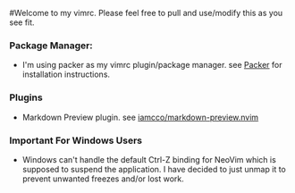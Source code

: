 #Welcome to my vimrc. Please feel free to pull and use/modify this as you see fit.


### Package Manager:
 - I'm using packer as my vimrc plugin/package manager. see [Packer](https://github.com/wbthomason/packer.nvim) for installation instructions.

### Plugins
 - Markdown Preview plugin. see [iamcco/markdown-preview.nvim](https://github.com/iamcco/markdown-preview.nvim) 

### Important For Windows Users
 - Windows can't handle the default Ctrl-Z binding for NeoVim which is supposed to suspend the application.
 I have decided to just unmap it to prevent unwanted freezes and/or lost work.

